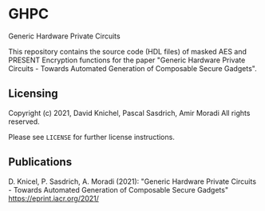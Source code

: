 # GHPC
Generic Hardware Private Circuits

This repository contains the source code (HDL files) of masked AES and PRESENT Encryption functions 
for the paper "Generic Hardware Private Circuits - Towards Automated Generation of Composable Secure Gadgets".

## Licensing
Copyright (c) 2021, David Knichel, Pascal Sasdrich, Amir Moradi
All rights reserved.

Please see `LICENSE` for further license instructions.

## Publications
D. Knicel, P. Sasdrich, A. Moradi (2021): "Generic Hardware Private Circuits - Towards Automated Generation of Composable Secure Gadgets" https://eprint.iacr.org/2021/
